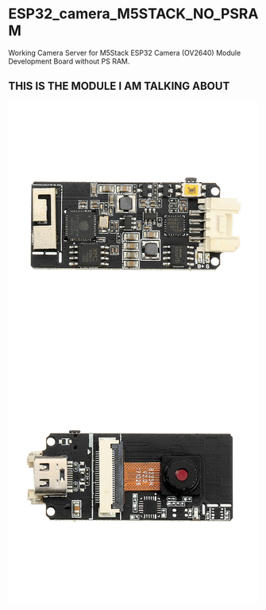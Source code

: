 # ESP32_camera_M5STACK_NO_PSRAM

Working Camera Server for M5Stack ESP32 Camera (OV2640) Module Development Board without PS RAM.


## THIS IS THE MODULE I AM TALKING ABOUT
![](ESP32MODULE_OV2640_back.jpg)
![](ESP32MODULE_OV2640_font.jpg)
